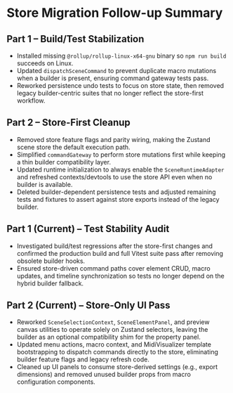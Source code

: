 # Store Migration Follow-up Summary

## Part 1 – Build/Test Stabilization
- Installed missing `@rollup/rollup-linux-x64-gnu` binary so `npm run build` succeeds on Linux.
- Updated `dispatchSceneCommand` to prevent duplicate macro mutations when a builder is present, ensuring command gateway tests pass.
- Reworked persistence undo tests to focus on store state, then removed legacy builder-centric suites that no longer reflect the store-first workflow.

## Part 2 – Store-First Cleanup
- Removed store feature flags and parity wiring, making the Zustand scene store the default execution path.
- Simplified `commandGateway` to perform store mutations first while keeping a thin builder compatibility layer.
- Updated runtime initialization to always enable the `SceneRuntimeAdapter` and refreshed contexts/devtools to use the store API even when no builder is available.
- Deleted builder-dependent persistence tests and adjusted remaining tests and fixtures to assert against store exports instead of the legacy builder.

## Part 1 (Current) – Test Stability Audit
- Investigated build/test regressions after the store-first changes and confirmed the production build and full Vitest suite pass after removing obsolete builder hooks.
- Ensured store-driven command paths cover element CRUD, macro updates, and timeline synchronization so tests no longer depend on the hybrid builder fallback.

## Part 2 (Current) – Store-Only UI Pass
- Reworked `SceneSelectionContext`, `SceneElementPanel`, and preview canvas utilities to operate solely on Zustand selectors, leaving the builder as an optional compatibility shim for the property panel.
- Updated menu actions, macro context, and MidiVisualizer template bootstrapping to dispatch commands directly to the store, eliminating builder feature flags and legacy refresh code.
- Cleaned up UI panels to consume store-derived settings (e.g., export dimensions) and removed unused builder props from macro configuration components.
